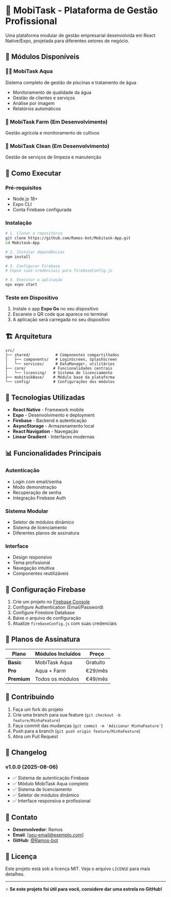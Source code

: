 # 🏢 MobiTask - Plataforma de Gestão Profissional

Uma plataforma modular de gestão empresarial desenvolvida em React Native/Expo, projetada para diferentes setores de negócio.

## 📱 Módulos Disponíveis

### 🏊‍♂️ MobiTask Aqua
Sistema completo de gestão de piscinas e tratamento de água
- Monitoramento de qualidade da água
- Gestão de clientes e serviços
- Análise por imagem
- Relatórios automáticos

### 🌾 MobiTask Farm (Em Desenvolvimento)
Gestão agrícola e monitoramento de cultivos

### 🧽 MobiTask Clean (Em Desenvolvimento)
Gestão de serviços de limpeza e manutenção

## 🚀 Como Executar

### Pré-requisitos
- Node.js 18+
- Expo CLI
- Conta Firebase configurada

### Instalação
```bash
# 1. Clonar o repositório
git clone https://github.com/Ramos-bot/Mobitask-App.git
cd Mobitask-App

# 2. Instalar dependências
npm install

# 3. Configurar Firebase
# Copie suas credenciais para firebaseConfig.js

# 4. Executar a aplicação
npx expo start
```

### Teste em Dispositivo
1. Instale o app **Expo Go** no seu dispositivo
2. Escaneie o QR code que aparece no terminal
3. A aplicação será carregada no seu dispositivo

## 🏗️ Arquitetura

```
src/
├── shared/           # Componentes compartilhados
│   ├── components/   # LoginScreen, SplashScreen
│   └── services/     # DataManager, utilitários
├── core/            # Funcionalidades centrais
│   └── licensing/   # Sistema de licenciamento
├── mobitaskBase/    # Módulo base da plataforma
└── config/          # Configurações dos módulos
```

## 🔧 Tecnologias Utilizadas

- **React Native** - Framework mobile
- **Expo** - Desenvolvimento e deployment
- **Firebase** - Backend e autenticação
- **AsyncStorage** - Armazenamento local
- **React Navigation** - Navegação
- **Linear Gradient** - Interfaces modernas

## 📊 Funcionalidades Principais

### Autenticação
- Login com email/senha
- Modo demonstração
- Recuperação de senha
- Integração Firebase Auth

### Sistema Modular
- Seletor de módulos dinâmico
- Sistema de licenciamento
- Diferentes planos de assinatura

### Interface
- Design responsivo
- Tema profissional
- Navegação intuitiva
- Componentes reutilizáveis

## 🔐 Configuração Firebase

1. Crie um projeto no [Firebase Console](https://console.firebase.google.com)
2. Configure Authentication (Email/Password)
3. Configure Firestore Database
4. Baixe o arquivo de configuração
5. Atualize `firebaseConfig.js` com suas credenciais

## 📱 Planos de Assinatura

| Plano | Módulos Incluídos | Preço |
|-------|------------------|-------|
| **Basic** | MobiTask Aqua | Gratuito |
| **Pro** | Aqua + Farm | €29/mês |
| **Premium** | Todos os módulos | €49/mês |

## 🤝 Contribuindo

1. Faça um fork do projeto
2. Crie uma branch para sua feature (`git checkout -b feature/MinhaFeature`)
3. Faça commit das mudanças (`git commit -m 'Adicionar MinhaFeature'`)
4. Push para a branch (`git push origin feature/MinhaFeature`)
5. Abra um Pull Request

## 📝 Changelog

### v1.0.0 (2025-08-06)
- ✅ Sistema de autenticação Firebase
- ✅ Módulo MobiTask Aqua completo
- ✅ Sistema de licenciamento
- ✅ Seletor de módulos dinâmico
- ✅ Interface responsiva e profissional

## 📧 Contato

- **Desenvolvedor**: Ramos
- **Email**: [seu-email@exemplo.com]
- **GitHub**: [@Ramos-bot](https://github.com/Ramos-bot)

## 📄 Licença

Este projeto está sob a licença MIT. Veja o arquivo `LICENSE` para mais detalhes.

---

⭐ **Se este projeto foi útil para você, considere dar uma estrela no GitHub!**
